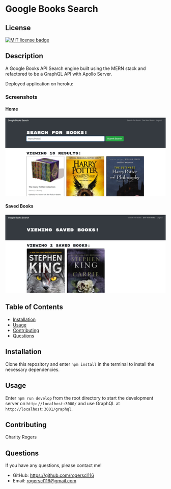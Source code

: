 # Google Books Search

## License
<a href="https://opensource.org/licenses/MIT"><img src="https://img.shields.io/badge/License-MIT-yellow" alt="MIT license badge"/></a>

## Description
A Google Books API Search engine built using the MERN stack and refactored to be a GraphQL API with Apollo Server.

Deployed application on heroku: 

### Screenshots
#### Home
![Google Books Search Homepage](./client/src/images/books-search-homepage.jpg)
#### Saved Books
![Google Books Search Saved Books](./client/src/images/books-search-savedbooks.jpg)

## Table of Contents
 * [Installation](#installation)
 * [Usage](#usage)
 * [Contributing](#contributing)
 * [Questions](#questions)
        
## Installation
Clone this repository and enter `npm install` in the terminal to install the necessary dependencies.
   
## Usage
Enter `npm run develop` from the root directory to start the development server on `http://localhost:3000/` and use GraphQL at `http://localhost:3001/graphql`.

## Contributing
Charity Rogers

## Questions
If you have any questions, please contact me!

  - GitHub: https://github.com/rogerscl116
  - Email: rogerscl116@gmail.com 
